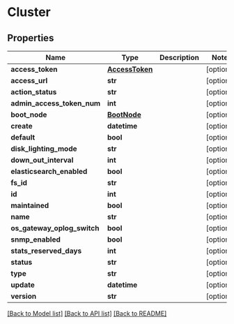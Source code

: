 # Cluster

## Properties
Name | Type | Description | Notes
------------ | ------------- | ------------- | -------------
**access_token** | [**AccessToken**](AccessToken.md) |  | [optional] 
**access_url** | **str** |  | [optional] 
**action_status** | **str** |  | [optional] 
**admin_access_token_num** | **int** |  | [optional] 
**boot_node** | [**BootNode**](BootNode.md) |  | [optional] 
**create** | **datetime** |  | [optional] 
**default** | **bool** |  | [optional] 
**disk_lighting_mode** | **str** |  | [optional] 
**down_out_interval** | **int** |  | [optional] 
**elasticsearch_enabled** | **bool** |  | [optional] 
**fs_id** | **str** |  | [optional] 
**id** | **int** |  | [optional] 
**maintained** | **bool** |  | [optional] 
**name** | **str** |  | [optional] 
**os_gateway_oplog_switch** | **bool** |  | [optional] 
**snmp_enabled** | **bool** |  | [optional] 
**stats_reserved_days** | **int** |  | [optional] 
**status** | **str** |  | [optional] 
**type** | **str** |  | [optional] 
**update** | **datetime** |  | [optional] 
**version** | **str** |  | [optional] 

[[Back to Model list]](../README.md#documentation-for-models) [[Back to API list]](../README.md#documentation-for-api-endpoints) [[Back to README]](../README.md)


